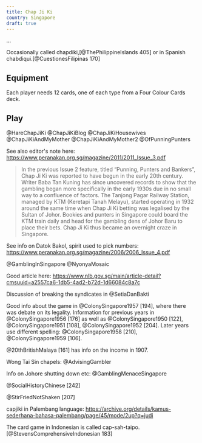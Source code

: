 ```yaml
---
title: Chap Ji Ki
country: Singapore
draft: true
---
```


... 

Occasionally called <span lang="ms" class="aka">chapdiki</span>,[@ThePhilippineIslands 405] or in Spanish <span lang="es" class="aka">chabdiqui</span>.[@CuestionesFilipinas 170]


<!-- excerpt -->

## Equipment

Each player needs 12 cards, one of each type from a Four Colour Cards deck.

## Play

@HareChapJiKi
@ChapJiKiBlog
@ChapJiKiHousewives
@ChapJiKiAndMyMother
@ChapJiKiAndMyMother2
@OfPunningPunters

See also editor's note here:  https://www.peranakan.org.sg/magazine/2011/2011_Issue_3.pdf
> In the previous Issue 2 feature, titled “Punning, Punters and Bankers”, Chap Ji Ki was reported to have begun in the early 20th century. Writer Baba Tan Kuning has since uncovered records to show that the gambling began more specifically in the early 1930s due in no small way to a confluence of factors. The Tanjong Pagar Railway Station, managed by KTM (Keretapi Tanah Melayu), started operating in 1932 around the same time when Chap Ji Ki betting was legalised by the Sultan of Johor. Bookies and punters in Singapore could board the KTM train daily and head for the gambling dens of Johor Baru to place their bets. Chap Ji Ki thus became an overnight craze in Singapore.

See info on Datok Bakol, spirit used to pick numbers: https://www.peranakan.org.sg/magazine/2006/2006_Issue_4.pdf

@GamblingInSingapore
@NyonyaMosaic

Good article here: https://www.nlb.gov.sg/main/article-detail?cmsuuid=a2557ca6-1db5-4ad2-b72d-1d66084c8a7c

Discussion of breaking the syndicates in @SetiaDanBakti


Good info about the game in @ColonySingapore1957 [194], where there was debate on its legality. Information for previous years in @ColonySingapore1956 [176] as well as @ColonySingapore1950 [122], @ColonySingapore1951 [108], @ColonySingapore1952 [204]. Later years use different spelling: @ColonySingapore1958 [210], @ColonySingapore1959 [106].

@20thBritishMalaya [161] has info on the income in 1907.

Wong Tai Sin chapels: @AdvisingGambler

Info on Johore shutting down etc: @GamblingMenaceSingapore

@SocialHistoryChinese [242]

@StirFriedNotShaken [207]

capjiki in Palembang language: https://archive.org/details/kamus-sederhana-bahasa-palembang/page/45/mode/2up?q=judi


The card game in Indonesian is called <span lang="id" class="aka">cap-sah-taipo</span>.[@StevensComprehensiveIndonesian 183]
